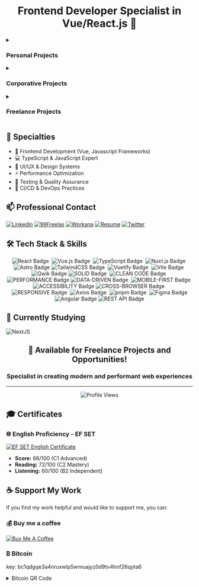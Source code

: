 <div align="center">

# Frontend Developer Specialist in Vue/React.js 🚀

</div>

<details>
<summary><h3>Personal Projects</h3></summary>

### 🎭 Persona - NextJS Chronicles Part 2

[![Live Website](https://img.shields.io/badge/Live-Website-2563eb)](https://persona-nextjs-chronicles-2.netlify.app)
[![Repository](https://img.shields.io/badge/View-Repository-2563eb)](https://github.com/ricardo-camilo-programador-frontend-web/nextjs-chronicles-part-2)

<details>
<summary>Project Preview</summary>
<img src="./assets/projects/persona.png" alt="Persona NextJS Chronicles Part 2 website preview" width="300"/>
</details>

![NextJS](https://img.shields.io/badge/NextJS-E0234E?style=for-the-badge&logo=nextjs&logoColor=white)
![TypeScript](https://img.shields.io/badge/TypeScript-007ACC?style=for-the-badge&logo=typescript&logoColor=white)
![TailwindCSS](https://img.shields.io/badge/tailwindcss-%2338B2AC.svg?style=for-the-badge&logo=tailwind-css&logoColor=white)
![pnpm](https://img.shields.io/badge/pnpm-%234a4a4a.svg?style=for-the-badge&logo=pnpm&logoColor=f69220)
![Figma](https://img.shields.io/badge/Figma-F24E1E?style=for-the-badge&logo=figma&logoColor=white)

---

### 🦁 Savana - NuxtJS Chronicles Part 1

[![Live Website](https://img.shields.io/badge/Live-Website-2563eb)](https://savana-nuxtjs-chronicles-part-1.netlify.app/en)
[![Repository](https://img.shields.io/badge/View-Repository-2563eb)](https://github.com/ricardo-camilo-programador-frontend-web/nuxtjs-chronicles-part-1)

<details>
<summary>Project Preview</summary>
<img src="./assets/projects/savana.webp" alt="Savana NuxtJS Chronicles Part 1 website preview" width="300"/>
</details>

![Nuxt.js](https://img.shields.io/badge/Nuxt.js-%2300DC82.svg?style=for-the-badge&logo=nuxtdotjs&logoColor=white)
![TypeScript](https://img.shields.io/badge/TypeScript-007ACC?style=for-the-badge&logo=typescript&logoColor=white)
![TailwindCSS](https://img.shields.io/badge/tailwindcss-%2338B2AC.svg?style=for-the-badge&logo=tailwind-css&logoColor=white)
![pnpm](https://img.shields.io/badge/pnpm-%234a4a4a.svg?style=for-the-badge&logo=pnpm&logoColor=f69220)
![Figma](https://img.shields.io/badge/Figma-F24E1E?style=for-the-badge&logo=figma&logoColor=white)

---

### 🪴Breath Natural - NextJS Chronicles Part 1

[![Live Website](https://img.shields.io/badge/Live-Website-2563eb)](https://breath-natural-nextjs-chronicles.netlify.app)
[![Repository](https://img.shields.io/badge/View-Repository-2563eb)](https://github.com/ricardo-camilo-programador-frontend-web/nextjs-chronicles-part-1)

<details>
<summary>Project Preview</summary>
<img src="./assets/projects/breath-natural.png" alt="Breath Natural NextJS Chronicles Part 1 website preview" width="300"/>
</details>

![NextJS](https://img.shields.io/badge/NextJS-E0234E?style=for-the-badge&logo=nextjs&logoColor=white)
![TypeScript](https://img.shields.io/badge/TypeScript-007ACC?style=for-the-badge&logo=typescript&logoColor=white)
![TailwindCSS](https://img.shields.io/badge/tailwindcss-%2338B2AC.svg?style=for-the-badge&logo=tailwind-css&logoColor=white)
![Axios](https://img.shields.io/badge/Axios-5A29E4?style=for-the-badge&logo=axios&logoColor=white)
![pnpm](https://img.shields.io/badge/pnpm-%234a4a4a.svg?style=for-the-badge&logo=pnpm&logoColor=f69220)
![Figma](https://img.shields.io/badge/Figma-F24E1E?style=for-the-badge&logo=figma&logoColor=white)

---

### 🍽️ Food Hut - Angular Chronicles - Part 1

[![Live Website](https://img.shields.io/badge/Live-Website-2563eb)](https://food-hut-angular-chronicles-1.netlify.app/)
[![Repository](https://img.shields.io/badge/View-Repository-2563eb)](https://github.com/ricardo-camilo-programador-frontend-web/angular-chronicles-part-1)

<details>
<summary>Project Preview</summary>
<img src="./assets/projects/food-hut.png" alt="Food Hut Angular Chronicles Part 1 website preview" width="300"/>
</details>

![Angular](https://img.shields.io/badge/Angular-DD0031?style=for-the-badge&logo=angular&logoColor=white)
![TailwindCSS](https://img.shields.io/badge/tailwindcss-%2338B2AC.svg?style=for-the-badge&logo=tailwind-css&logoColor=white)
![pnpm](https://img.shields.io/badge/pnpm-%234a4a4a.svg?style=for-the-badge&logo=pnpm&logoColor=f69220)
![Figma](https://img.shields.io/badge/Figma-F24E1E?style=for-the-badge&logo=figma&logoColor=white)

</details>

<details>
<summary><h3>Corporative Projects</h3></summary>

<details>
  <summary>Corporative Projects  with <a href="https://labi9.com" target="_blank" aria-label="Labi9.com">Labi9.com</a> (2021 - Until December 2024)</summary>

### 🏢 Labi9.com

[![Live Website](https://img.shields.io/badge/Live-Website-2563eb)](https://labi9.com/)

<details>
<summary>Project Preview</summary>
<img src="./assets/projects/labi9.png" alt="Labi9 website preview" width="300"/>
</details>

![Qwik](https://img.shields.io/badge/Qwik-%23000000.svg?style=for-the-badge&logo=qwik&logoColor=white)
![Particles.js](https://img.shields.io/badge/particles.js-%23000000.svg?style=for-the-badge&logo=javascript&logoColor=white)
![PWA](https://img.shields.io/badge/PWA-%235A0FC8.svg?style=for-the-badge&logo=pwa&logoColor=white)
![Open Graph](https://img.shields.io/badge/Open_Graph-%234285F4.svg?style=for-the-badge&logo=opengraph&logoColor=white)
![Microsoft Clarity](https://img.shields.io/badge/Microsoft_Clarity-%23000000.svg?style=for-the-badge&logo=microsoft-clarity&logoColor=white)
![GTM](https://img.shields.io/badge/Google_Tag_Manager-%23000000.svg?style=for-the-badge&logo=google-tag-manager&logoColor=white)
![GA](https://img.shields.io/badge/Google_Analytics-%23000000.svg?style=for-the-badge&logo=google-analytics&logoColor=white)

---

### 💰 Loor.vc

[![Live Website](https://img.shields.io/badge/Live-Website-2563eb)](https://loor.vc/)

<details>
<summary>Project Preview</summary>
<img src="./assets/projects/loor.png" alt="Loor.vc website preview" width="300"/>
</details>

![Vite](https://img.shields.io/badge/vite-%23646CFF.svg?style=for-the-badge&logo=vite&logoColor=white)
![TailwindCSS](https://img.shields.io/badge/tailwindcss-%2338B2AC.svg?style=for-the-badge&logo=tailwind-css&logoColor=white)
![Astro](https://img.shields.io/badge/astro-%232C2052.svg?style=for-the-badge&logo=astro&logoColor=white)

---

### 📊 Loor.vc Admin Dashboard

<details>
<summary>Project Preview</summary>
<img src="./assets/projects/loor-admin.png" alt="Loor.vc Admin Dashboard website preview" width="300"/>
</details>

[![Live Website](https://img.shields.io/badge/Live-Website-2563eb)](https://painel.loor.vc/investor/login)

![React](https://img.shields.io/badge/react-%2320232a.svg?style=for-the-badge&logo=react&logoColor=%2361DAFB)
![Vite](https://img.shields.io/badge/vite-%23646CFF.svg?style=for-the-badge&logo=vite&logoColor=white)
![TailwindCSS](https://img.shields.io/badge/tailwindcss-%2338B2AC.svg?style=for-the-badge&logo=tailwind-css&logoColor=white)
![Astro](https://img.shields.io/badge/astro-%232C2052.svg?style=for-the-badge&logo=astro&logoColor=white)

---

### 🏦 Global Liberty Bank

[![Live Website](https://img.shields.io/badge/Live-Website-2563eb)](https://www.glbk.com.br/)

<details>
<summary>Project Preview</summary>
<img src="./assets/projects/glbk.png" alt="Global Liberty Bank website preview" width="300"/>
</details>

![Vite](https://img.shields.io/badge/vite-%23646CFF.svg?style=for-the-badge&logo=vite&logoColor=white)
![TailwindCSS](https://img.shields.io/badge/tailwindcss-%2338B2AC.svg?style=for-the-badge&logo=tailwind-css&logoColor=white)
![Astro](https://img.shields.io/badge/astro-%232C2052.svg?style=for-the-badge&logo=astro&logoColor=white)

---

### 💳 Tippbank

[![Live Website](https://img.shields.io/badge/Live-Website-2563eb)](https://tippbank.com.br/)

<details>
<summary>Project Preview</summary>
<img src="./assets/projects/tippbank.png" alt="Tippbank.com.br website preview" width="300"/>
</details>

![Nuxt.js](https://img.shields.io/badge/Nuxt.js-%2300DC82.svg?style=for-the-badge&logo=nuxtdotjs&logoColor=white)
![Vite](https://img.shields.io/badge/Vite-%23646CFF.svg?style=for-the-badge&logo=vite&logoColor=white)
![WindiCSS](https://img.shields.io/badge/Windicss-%2338B2AC.svg?style=for-the-badge&logo=windicss&logoColor=white)
![VueUse](https://img.shields.io/badge/vueuse-%2338B2AC.svg?style=for-the-badge&logo=vue.js&logoColor=white)

</details>

</details>

<details>
<summary><h3>Freelance Projects</h3></summary>

Coming Soon...

</details>

## 🔧 Specialties

- 🎯 Frontend Development (Vue, Javascript Frameworks)
- 💻 TypeScript & JavaScript Expert
- 🎨 UI/UX & Design Systems
- ⚡ Performance Optimization
- 🧪 Testing & Quality Assurance
- 🔄 CI/CD & DevOps Practices

## 📫 Professional Contact

[![LinkedIn](https://img.shields.io/badge/LinkedIn-%230077B5.svg?style=for-the-badge&logo=linkedin&logoColor=white)](https://www.linkedin.com/in/ricardo-camilo-frontend-web-developer/)
[![99Freelas](https://img.shields.io/badge/99Freelas-%2300B057.svg?style=for-the-badge&logo=99freelas&logoColor=white)](https://www.99freelas.com.br/user/ricardo-camilo-frontend-developer-typescript)
[![Workana](https://img.shields.io/badge/Workana-%23204ECF.svg?style=for-the-badge&logo=workana&logoColor=white)](https://www.workana.com/freelancer/7a5de74a4785b737b517d8746a01cd23)
[![Resume](https://img.shields.io/badge/Resume-%23000000.svg?style=for-the-badge&logo=readme&logoColor=white)](https://resume.io/r/4bDKkHLB9)
[![Twitter](https://img.shields.io/badge/Twitter-000000?style=for-the-badge&logo=x&logoColor=white)](https://x.com/Ricardo50993066)

## 🛠️ Tech Stack & Skills

<p align="center">
  <img src="https://img.shields.io/badge/react-%2320232a.svg?style=for-the-badge&logo=react&logoColor=%2361DAFB" alt="React Badge" />&nbsp;
  <img src="https://img.shields.io/badge/vuejs-%2335495e.svg?style=for-the-badge&logo=vuedotjs&logoColor=%234FC08D" alt="Vue.js Badge" />&nbsp;
  <img src="https://img.shields.io/badge/typescript-%23007ACC.svg?style=for-the-badge&logo=typescript&logoColor=white" alt="TypeScript Badge" />&nbsp;
  <img src="https://img.shields.io/badge/Nuxt-002E3B?style=for-the-badge&logo=nuxtdotjs&logoColor=#00DC82" alt="Nuxt.js Badge" />&nbsp;
  <img src="https://img.shields.io/badge/astro-%232C2052.svg?style=for-the-badge&logo=astro&logoColor=white" alt="Astro Badge" />
  <img src="https://img.shields.io/badge/tailwindcss-%2338B2AC.svg?style=for-the-badge&logo=tailwind-css&logoColor=white" alt="TailwindCSS Badge" />&nbsp;
  <img src="https://img.shields.io/badge/Vuetify-1867C0?style=for-the-badge&logo=vuetify&logoColor=AEDDFF" alt="Vuetify Badge" />&nbsp;
  <img src="https://img.shields.io/badge/vite-%23646CFF.svg?style=for-the-badge&logo=vite&logoColor=white" alt="Vite Badge" />&nbsp;
  <img src="https://img.shields.io/badge/Qwik-%23000000.svg?style=for-the-badge&logo=qwik&logoColor=white" alt="Qwik Badge" />
  <img src="https://img.shields.io/badge/SOLID-000000?style=for-the-badge&logo=solid&logoColor=white" alt="SOLID Badge" />&nbsp;
  <img src="https://img.shields.io/badge/CLEAN_CODE-000000?style=for-the-badge&logo=clean-code&logoColor=white" alt="CLEAN CODE Badge" />&nbsp;
  <img src="https://img.shields.io/badge/PERFORMANCE-000000?style=for-the-badge&logo=performance&logoColor=white" alt="PERFORMANCE Badge" />
  <img src="https://img.shields.io/badge/DATA--DRIVEN-000000?style=for-the-badge" alt="DATA-DRIVEN Badge" />&nbsp;
  <img src="https://img.shields.io/badge/MOBILE--FIRST-000000?style=for-the-badge" alt="MOBILE-FIRST Badge" />&nbsp;
  <img src="https://img.shields.io/badge/ACCESSIBILITY-000000?style=for-the-badge" alt="ACCESSIBILITY Badge" />
  <img src="https://img.shields.io/badge/CROSS--BROWSER-000000?style=for-the-badge" alt="CROSS-BROWSER Badge" />&nbsp;
  <img src="https://img.shields.io/badge/RESPONSIVE-000000?style=for-the-badge" alt="RESPONSIVE Badge" />&nbsp;
  <img src="https://img.shields.io/badge/Axios-5A29E4?style=for-the-badge&logo=axios&logoColor=white" alt="Axios Badge" />&nbsp;
  <img src="https://img.shields.io/badge/pnpm-%234a4a4a.svg?style=for-the-badge&logo=pnpm&logoColor=f69220" alt="pnpm Badge" />&nbsp;
  <img src="https://img.shields.io/badge/Figma-F24E1E?style=for-the-badge&logo=figma&logoColor=white" alt="Figma Badge" />
  <img src="https://img.shields.io/badge/Angular-DD0031?style=for-the-badge&logo=angular&logoColor=white" alt="Angular Badge" />
  <img src="https://img.shields.io/badge/REST_API-000000?style=for-the-badge" alt="REST API Badge" />
</p>

## 🌱 Currently Studying

![NextJS](https://img.shields.io/badge/nextjs-%23E0234E.svg?style=for-the-badge&logo=nextjs&logoColor=white)

<div align="center">

## 🚀 Available for Freelance Projects and Opportunities!

### Specialist in creating modern and performant web experiences

</div>

---

<div align="center">

![Profile Views](https://komarev.com/ghpvc/?username=ricardo-camilo-programador-frontend-web&label=Profile%20views&color=0e75b6&style=flat)

</div>

## 🎓 Certificates

### 🌐 English Proficiency - EF SET
[![EF SET English Certificate](https://img.shields.io/badge/EF_SET-C1_Advanced-purple?style=for-the-badge&logo=data:image/png;base64,iVBORw0KGgoAAAANSUhEUgAAAA4AAAAOCAYAAAAfSC3RAAAACXBIWXMAAAsTAAALEwEAmpwYAAAARUlEQVR4nGNgGAWMDAwM/6Hs/0TMYIQy/xPDpxgYGP5DnUgxALKBYmMYGBj+4zIFm7EMDAz/ceqB8SlzKsVOpTiVRgEDAwMAuO4Q3uB2AR0AAAAASUVORK5CYII=)](https://cert.efset.org/pt/75Zscf)

- **Score:** 66/100 (C1 Advanced)
- **Reading:** 72/100 (C2 Mastery)
- **Listening:** 60/100 (B2 Independent)

## ☕ Support My Work

If you find my work helpful and would like to support me, you can:

### 💰 Buy me a coffee
[![Buy Me A Coffee](https://img.shields.io/badge/Buy_Me_A_Coffee-FFDD00?style=for-the-badge&logo=buy-me-a-coffee&logoColor=black)](https://buymeacoffee.com/ricardo.camilo.frontend)

### ₿ Bitcoin
key: bc1qdgqe3a4nruxwlp5wmuajyz0d9tv4hnf26qyta6
<details>
<summary>Bitcoin QR Code</summary>
<img src="./assets/bitcoin-qr.webp" alt="Bitcoin QR Code" width="320px"/>
</details>
